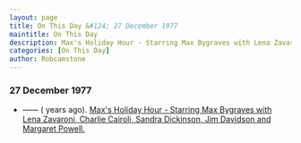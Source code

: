 ```yaml
---
layout: page
title: On This Day &#124; 27 December 1977
maintitle: On This Day
description: Max's Holiday Hour - Starring Max Bygraves with Lena Zavaroni, Charlie Cairoli, Sandra Dickinson, Jim Davidson and Margaret Powell.
categories: [On This Day]
author: Robcamstone
---
```


### 27 December 1977
* —— (<span id="age1"></span> years ago). [Max's Holiday Hour - Starring Max Bygraves with Lena Zavaroni, Charlie Cairoli, Sandra Dickinson, Jim Davidson and Margaret Powell.](/thames%20television/1977/12/27/maxs-holiday-hour.html)

<!-- Script for calculating number of years ago -->
<script>
var dob = '19771227';
var year = Number(dob.substr(0, 4));
var month = Number(dob.substr(4, 2)) - 1;
var day = Number(dob.substr(6, 2));
var today = new Date();
var age1 = today.getFullYear() - year;
if (today.getMonth() < month || (today.getMonth() == month && today.getDate() < day)) {
age1--;
}
document.getElementById("age1").innerHTML=age1;
</script>

